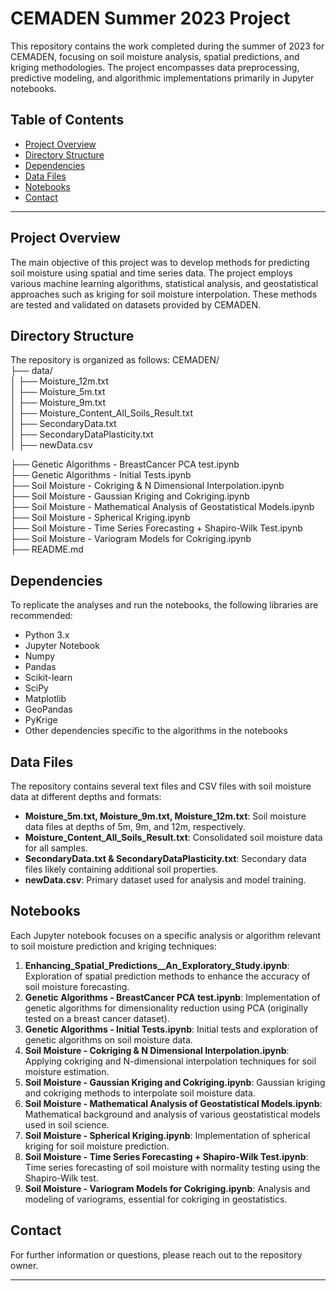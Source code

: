 # CEMADEN Summer 2023 Project

This repository contains the work completed during the summer of 2023 for CEMADEN, focusing on soil moisture analysis, spatial predictions, and kriging methodologies. The project encompasses data preprocessing, predictive modeling, and algorithmic implementations primarily in Jupyter notebooks.

## Table of Contents

- [Project Overview](#project-overview)
- [Directory Structure](#directory-structure)
- [Dependencies](#dependencies)
- [Data Files](#data-files)
- [Notebooks](#notebooks)
- [Contact](#contact)

---

## Project Overview

The main objective of this project was to develop methods for predicting soil moisture using spatial and time series data. The project employs various machine learning algorithms, statistical analysis, and geostatistical approaches such as kriging for soil moisture interpolation. These methods are tested and validated on datasets provided by CEMADEN.

## Directory Structure

The repository is organized as follows:
CEMADEN/  
├── data/  
│   ├── Moisture_12m.txt  
│   ├── Moisture_5m.txt  
│   ├── Moisture_9m.txt  
│   ├── Moisture_Content_All_Soils_Result.txt  
│   ├── SecondaryData.txt  
│   ├── SecondaryDataPlasticity.txt  
│   ├── newData.csv  

├── Genetic Algorithms - BreastCancer PCA test.ipynb  
├── Genetic Algorithms - Initial Tests.ipynb  
├── Soil Moisture - Cokriging & N Dimensional Interpolation.ipynb  
├── Soil Moisture - Gaussian Kriging and Cokriging.ipynb  
├── Soil Moisture - Mathematical Analysis of Geostatistical Models.ipynb  
├── Soil Moisture - Spherical Kriging.ipynb  
├── Soil Moisture - Time Series Forecasting + Shapiro-Wilk Test.ipynb  
├── Soil Moisture - Variogram Models for Cokriging.ipynb  
├── README.md  

## Dependencies

To replicate the analyses and run the notebooks, the following libraries are recommended:

- Python 3.x
- Jupyter Notebook
- Numpy
- Pandas
- Scikit-learn
- SciPy
- Matplotlib
- GeoPandas
- PyKrige
- Other dependencies specific to the algorithms in the notebooks

## Data Files

The repository contains several text files and CSV files with soil moisture data at different depths and formats:

- **Moisture_5m.txt, Moisture_9m.txt, Moisture_12m.txt**: Soil moisture data files at depths of 5m, 9m, and 12m, respectively.
- **Moisture_Content_All_Soils_Result.txt**: Consolidated soil moisture data for all samples.
- **SecondaryData.txt & SecondaryDataPlasticity.txt**: Secondary data files likely containing additional soil properties.
- **newData.csv**: Primary dataset used for analysis and model training.

## Notebooks

Each Jupyter notebook focuses on a specific analysis or algorithm relevant to soil moisture prediction and kriging techniques:

1. **Enhancing_Spatial_Predictions__An_Exploratory_Study.ipynb**: Exploration of spatial prediction methods to enhance the accuracy of soil moisture forecasting.
2. **Genetic Algorithms - BreastCancer PCA test.ipynb**: Implementation of genetic algorithms for dimensionality reduction using PCA (originally tested on a breast cancer dataset).
3. **Genetic Algorithms - Initial Tests.ipynb**: Initial tests and exploration of genetic algorithms on soil moisture data.
4. **Soil Moisture - Cokriging & N Dimensional Interpolation.ipynb**: Applying cokriging and N-dimensional interpolation techniques for soil moisture estimation.
5. **Soil Moisture - Gaussian Kriging and Cokriging.ipynb**: Gaussian kriging and cokriging methods to interpolate soil moisture data.
6. **Soil Moisture - Mathematical Analysis of Geostatistical Models.ipynb**: Mathematical background and analysis of various geostatistical models used in soil science.
7. **Soil Moisture - Spherical Kriging.ipynb**: Implementation of spherical kriging for soil moisture prediction.
8. **Soil Moisture - Time Series Forecasting + Shapiro-Wilk Test.ipynb**: Time series forecasting of soil moisture with normality testing using the Shapiro-Wilk test.
9. **Soil Moisture - Variogram Models for Cokriging.ipynb**: Analysis and modeling of variograms, essential for cokriging in geostatistics.

## Contact

For further information or questions, please reach out to the repository owner.

--- 
